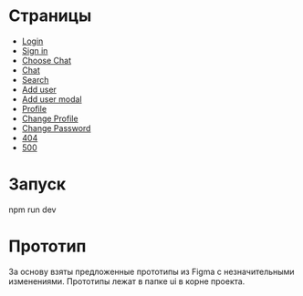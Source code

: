 # Страницы

- [Login](/login)
- [Sign in](/signin)
- [Choose Chat](/chooseChat)
- [Chat](/chat)
- [Search](/search)
- [Add user](/addUser)
- [Add user modal](/addUserModal)
- [Profile](/profile)
- [Change Profile](/changeProfile)
- [Change Password](/changePassword)
- [404](/page404)
- [500](/page500)

# Запуск

npm run dev

# Прототип

За основу взяты предложенные прототипы из Figma с незначительными изменениями. Прототипы лежат в папке ui в корне проекта.
